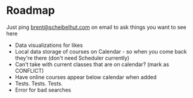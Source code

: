 # Roadmap

Just ping brent@scheibelhut.com on email to ask things you want to see here

- Data visualizations for likes
- Local data storage of courses on Calendar - so when you come back they're there (don't need Scheduler currently)
- Can't take with current classes that are on calendar? (mark as CONFLICT)
- Have online courses appear below calendar when added
- Tests. Tests. Tests.
- Error for bad searches